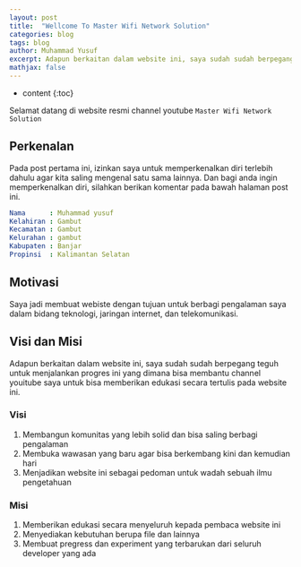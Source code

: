 ```yaml
---
layout: post
title:  "Wellcome To Master Wifi Network Solution"
categories: blog
tags: blog
author: Muhammad Yusuf
excerpt: Adapun berkaitan dalam website ini, saya sudah sudah berpegang teguh untuk menjalankan progres ini yang dimana bisa membantu channel youitube saya untuk bisa memberikan edukasi secara tertulis pada website ini.
mathjax: false
---
```


* content
{:toc}

Selamat datang di website resmi channel youtube `Master Wifi Network Solution`

## Perkenalan

Pada post pertama ini, izinkan saya untuk memperkenalkan diri terlebih dahulu agar kita saling mengenal satu sama lainnya. Dan bagi anda ingin memperkenalkan diri, silahkan berikan komentar pada bawah halaman post ini.

```yaml
Nama      : Muhammad yusuf
Kelahiran : Gambut
Kecamatan : Gambut
Kelurahan : gambut
Kabupaten : Banjar
Propinsi  : Kalimantan Selatan
```

## Motivasi

Saya jadi membuat webiste dengan tujuan untuk berbagi pengalaman saya dalam bidang teknologi, jaringan internet, dan telekomunikasi.

## Visi dan Misi

Adapun berkaitan dalam website ini, saya sudah sudah berpegang teguh untuk menjalankan progres ini yang dimana bisa membantu channel youitube saya untuk bisa memberikan edukasi secara tertulis pada website ini.

### Visi

1. Membangun komunitas yang lebih solid dan bisa saling berbagi pengalaman
1. Membuka wawasan yang baru agar bisa berkembang kini dan kemudian hari
1. Menjadikan website ini sebagai pedoman untuk wadah sebuah ilmu pengetahuan

### Misi

1. Memberikan edukasi secara menyeluruh kepada pembaca website ini
1. Menyediakan kebutuhan berupa file dan lainnya
1. Membuat pregress dan experiment yang terbarukan dari seluruh developer yang ada
